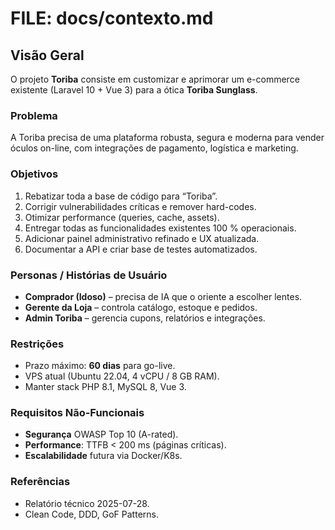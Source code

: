 # FILE: docs/contexto.md
## Visão Geral
O projeto **Toriba** consiste em customizar e aprimorar um e-commerce existente (Laravel 10 + Vue 3) para a ótica **Toriba Sunglass**.

### Problema
A Toriba precisa de uma plataforma robusta, segura e moderna para vender óculos on-line, com integrações de pagamento, logística e marketing.

### Objetivos
1. Rebatizar toda a base de código para “Toriba”.
2. Corrigir vulnerabilidades críticas e remover hard-codes.
3. Otimizar performance (queries, cache, assets).
4. Entregar todas as funcionalidades existentes 100 % operacionais.
5. Adicionar painel administrativo refinado e UX atualizada.
6. Documentar a API e criar base de testes automatizados.

### Personas / Histórias de Usuário
- **Comprador (Idoso)** – precisa de IA que o oriente a escolher lentes.
- **Gerente da Loja** – controla catálogo, estoque e pedidos.
- **Admin Toriba** – gerencia cupons, relatórios e integrações.

### Restrições
- Prazo máximo: **60 dias** para go-live.
- VPS atual (Ubuntu 22.04, 4 vCPU / 8 GB RAM).
- Manter stack PHP 8.1, MySQL 8, Vue 3.

### Requisitos Não-Funcionais
- **Segurança** OWASP Top 10 (A-rated).
- **Performance**: TTFB < 200 ms (páginas críticas).
- **Escalabilidade** futura via Docker/K8s.

### Referências
- Relatório técnico 2025-07-28.
- Clean Code, DDD, GoF Patterns.
